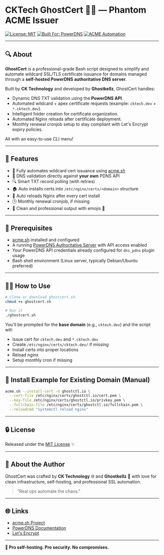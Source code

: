 # CKTech GhostCert 👻✅ — Phantom ACME Issuer

[![License: MIT](https://img.shields.io/badge/License-MIT-blue.svg)](LICENSE)
[![Built For: PowerDNS](https://img.shields.io/badge/Built%20for-PowerDNS-orange.svg)](https://www.powerdns.com/)
[![ACME Automation](https://img.shields.io/badge/ACME-Automated-green.svg)](https://github.com/acmesh-official/acme.sh)

---

## 🔍 About

**GhostCert** is a professional-grade Bash script designed to simplify and automate wildcard SSL/TLS certificate issuance for domains managed through a **self-hosted PowerDNS authoritative DNS server**.

Built by **CK Technology** and developed by **Ghostkellz**, GhostCert handles:
- Dynamic DNS TXT validation using the **PowerDNS API**.
- Automated wildcard + apex certificate requests (example: `cktech.dev` + `*.cktech.dev`).
- Intelligent folder creation for certificate organization.
- Automated Nginx reloads after certificate deployment.
- Monthly renewal cronjob setup to stay compliant with Let's Encrypt expiry policies.

All with an easy-to-use CLI menu!

---

## 🔨 Features

- 🔄 Fully automates wildcard cert issuance using [acme.sh](https://github.com/acmesh-official/acme.sh)
- 🤔 DNS validation directly against **your own** PDNS API
- 🔍 Smart TXT record polling (with retries)
- 🏠 Auto installs certs into `/etc/nginx/certs/<domain>` structure
- 🔧 Auto reloads Nginx after every cert install
- 🕒 Monthly renewal cronjob, if missing
- 📅 Clean and professional output with emojis 🚀

---

## 🔻 Prerequisites

- [acme.sh](https://github.com/acmesh-official/acme.sh) installed and configured
- A running [PowerDNS Authoritative Server](https://doc.powerdns.com/authoritative/) with API access enabled
- Your PowerDNS API credentials already configured for `dns_pdns` plugin usage
- Bash shell environment (Linux server, typically Debian/Ubuntu preferred)

---

## 👨‍💻 How to Use

```bash
# Clone or download ghostcert.sh
chmod +x ghostcert.sh

# Run it
./ghostcert.sh
```

You'll be prompted for the **base domain** (e.g., `cktech.dev`) and the script will:
- Issue cert for `cktech.dev` and `*.cktech.dev`
- Create `/etc/nginx/certs/cktech.dev/` if missing
- Install certs into proper locations
- Reload nginx
- Setup monthly cron if missing

---

## 🔧 Install Example for Existing Domain (Manual)

```bash
acme.sh --install-cert -d ghostctl.io \
  --cert-file /etc/nginx/certs/ghostctl.io/cert.pem \
  --key-file /etc/nginx/certs/ghostctl.io/privkey.pem \
  --fullchain-file /etc/nginx/certs/ghostctl.io/fullchain.pem \
  --reloadcmd "systemctl reload nginx"
```

---

## 🔒 License

Released under the [MIT License](LICENSE) ✨

---

## 👻 About the Author

GhostCert was crafted by **CK Technology** 🌐 and **Ghostkellz** 👻 with love for clean infrastructure, self-hosting, and professional SSL automation.

> "Real ops automate the chaos."

---

## 🌐 Links
- [acme.sh Project](https://github.com/acmesh-official/acme.sh)
- [PowerDNS Documentation](https://doc.powerdns.com/authoritative/)
- [Let's Encrypt](https://letsencrypt.org/)

---

**💪 Pro self-hosting. Pro security. No compromises.**


